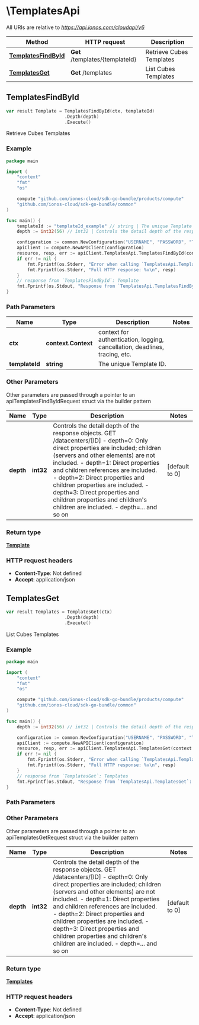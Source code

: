 # \TemplatesApi

All URIs are relative to *https://api.ionos.com/cloudapi/v6*

|Method | HTTP request | Description|
|------------- | ------------- | -------------|
|[**TemplatesFindById**](TemplatesApi.md#TemplatesFindById) | **Get** /templates/{templateId} | Retrieve Cubes Templates|
|[**TemplatesGet**](TemplatesApi.md#TemplatesGet) | **Get** /templates | List Cubes Templates|



## TemplatesFindById

```go
var result Template = TemplatesFindById(ctx, templateId)
                      .Depth(depth)
                      .Execute()
```

Retrieve Cubes Templates



### Example

```go
package main

import (
    "context"
    "fmt"
    "os"

    compute "github.com/ionos-cloud/sdk-go-bundle/products/compute"
    "github.com/ionos-cloud/sdk-go-bundle/common"
)

func main() {
    templateId := "templateId_example" // string | The unique Template ID.
    depth := int32(56) // int32 | Controls the detail depth of the response objects.  GET /datacenters/[ID]  - depth=0: Only direct properties are included; children (servers and other elements) are not included.  - depth=1: Direct properties and children references are included.  - depth=2: Direct properties and children properties are included.  - depth=3: Direct properties and children properties and children's children are included.  - depth=... and so on (optional) (default to 0)

    configuration := common.NewConfiguration("USERNAME", "PASSWORD", "TOKEN", "HOST_URL")
    apiClient := compute.NewAPIClient(configuration)
    resource, resp, err := apiClient.TemplatesApi.TemplatesFindById(context.Background(), templateId).Depth(depth).Execute()
    if err != nil {
        fmt.Fprintf(os.Stderr, "Error when calling `TemplatesApi.TemplatesFindById``: %v\n", err)
        fmt.Fprintf(os.Stderr, "Full HTTP response: %v\n", resp)
    }
    // response from `TemplatesFindById`: Template
    fmt.Fprintf(os.Stdout, "Response from `TemplatesApi.TemplatesFindById`: %v\n", resource)
}
```

### Path Parameters


|Name | Type | Description  | Notes|
|------------- | ------------- | ------------- | -------------|
|**ctx** | **context.Context** | context for authentication, logging, cancellation, deadlines, tracing, etc.|
|**templateId** | **string** | The unique Template ID. | |

### Other Parameters

Other parameters are passed through a pointer to an apiTemplatesFindByIdRequest struct via the builder pattern


|Name | Type | Description  | Notes|
|------------- | ------------- | ------------- | -------------|
| **depth** | **int32** | Controls the detail depth of the response objects.  GET /datacenters/[ID]  - depth&#x3D;0: Only direct properties are included; children (servers and other elements) are not included.  - depth&#x3D;1: Direct properties and children references are included.  - depth&#x3D;2: Direct properties and children properties are included.  - depth&#x3D;3: Direct properties and children properties and children&#39;s children are included.  - depth&#x3D;... and so on | [default to 0]|

### Return type

[**Template**](../models/Template.md)

### HTTP request headers

- **Content-Type**: Not defined
- **Accept**: application/json



## TemplatesGet

```go
var result Templates = TemplatesGet(ctx)
                      .Depth(depth)
                      .Execute()
```

List Cubes Templates



### Example

```go
package main

import (
    "context"
    "fmt"
    "os"

    compute "github.com/ionos-cloud/sdk-go-bundle/products/compute"
    "github.com/ionos-cloud/sdk-go-bundle/common"
)

func main() {
    depth := int32(56) // int32 | Controls the detail depth of the response objects.  GET /datacenters/[ID]  - depth=0: Only direct properties are included; children (servers and other elements) are not included.  - depth=1: Direct properties and children references are included.  - depth=2: Direct properties and children properties are included.  - depth=3: Direct properties and children properties and children's children are included.  - depth=... and so on (optional) (default to 0)

    configuration := common.NewConfiguration("USERNAME", "PASSWORD", "TOKEN", "HOST_URL")
    apiClient := compute.NewAPIClient(configuration)
    resource, resp, err := apiClient.TemplatesApi.TemplatesGet(context.Background()).Depth(depth).Execute()
    if err != nil {
        fmt.Fprintf(os.Stderr, "Error when calling `TemplatesApi.TemplatesGet``: %v\n", err)
        fmt.Fprintf(os.Stderr, "Full HTTP response: %v\n", resp)
    }
    // response from `TemplatesGet`: Templates
    fmt.Fprintf(os.Stdout, "Response from `TemplatesApi.TemplatesGet`: %v\n", resource)
}
```

### Path Parameters



### Other Parameters

Other parameters are passed through a pointer to an apiTemplatesGetRequest struct via the builder pattern


|Name | Type | Description  | Notes|
|------------- | ------------- | ------------- | -------------|
| **depth** | **int32** | Controls the detail depth of the response objects.  GET /datacenters/[ID]  - depth&#x3D;0: Only direct properties are included; children (servers and other elements) are not included.  - depth&#x3D;1: Direct properties and children references are included.  - depth&#x3D;2: Direct properties and children properties are included.  - depth&#x3D;3: Direct properties and children properties and children&#39;s children are included.  - depth&#x3D;... and so on | [default to 0]|

### Return type

[**Templates**](../models/Templates.md)

### HTTP request headers

- **Content-Type**: Not defined
- **Accept**: application/json



